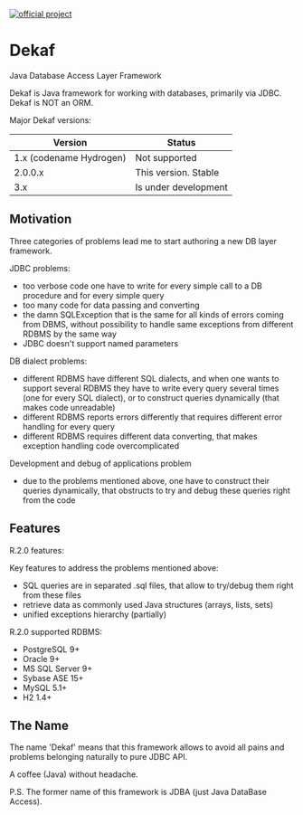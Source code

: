 [![official project](http://jb.gg/badges/official.svg)](https://confluence.jetbrains.com/display/ALL/JetBrains+on+GitHub)

Dekaf
=====

Java Database Access Layer Framework

Dekaf is Java framework for working with databases, primarily via JDBC. Dekaf is NOT an ORM.

Major Dekaf versions:

| Version                  | Status                |
| ------------------------ | --------------------- |
| 1.x (codename Hydrogen)  | Not supported         |
| 2.0.0.x                  | This version. Stable  |
| 3.x                      | Is under development  |



Motivation
----------

Three categories of problems lead me to start authoring a new DB layer framework.
 
JDBC problems:

* too verbose code one have to write for every simple call to a DB procedure and for every simple query
* too many code for data passing and converting
* the damn SQLException that is the same for all kinds of errors coming from DBMS, without possibility to handle same exceptions from different RDBMS by the same way
* JDBC doesn't support named parameters

DB dialect problems:

* different RDBMS have different SQL dialects, and when one wants to support several RDBMS they have to write every query several times (one for every SQL dialect), or to construct queries dynamically (that makes code unreadable)
* different RDBMS reports errors differently that requires different error handling for every query
* different RDBMS requires different data converting, that makes exception handling code overcomplicated
 
Development and debug of applications problem
 
* due to the problems mentioned above, one have to construct their queries dynamically, that obstructs to try and debug these queries right from the code  



Features
--------

R.2.0 features:

Key features to address the problems mentioned above:

* SQL queries are in separated .sql files, that allow to try/debug them right from these files
* retrieve data as commonly used Java structures (arrays, lists, sets)
* unified exceptions hierarchy (partially)

R.2.0 supported RDBMS:

* PostgreSQL     9+
* Oracle         9+
* MS SQL Server  9+
* Sybase ASE     15+
* MySQL          5.1+
* H2             1.4+


The Name
--------

The name 'Dekaf' means that this framework allows to
avoid all pains and problems belonging naturally to pure JDBC API.

A coffee (Java) without headache.

P.S. The former name of this framework is JDBA (just Java DataBase Access).
